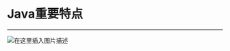 ﻿# Java重要特点

---


![在这里插入图片描述](https://img-blog.csdnimg.cn/2ce816caf9fe4a7eb1bb80b3fe958da0.png?x-oss-process=image/watermark,type_ZHJvaWRzYW5zZmFsbGJhY2s,shadow_50,text_Q1NETiBATkpVU1RaSkM=,size_20,color_FFFFFF,t_70,g_se,x_16)

